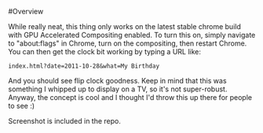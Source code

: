 #Overview

While really neat, this thing only works on the latest stable chrome build with GPU Accelerated Compositing enabled. To turn this on, simply navigate to
"about:flags" in Chrome, turn on the compositing, then restart Chrome. You can then get the clock bit working by typing a URL like:

    index.html?date=2011-10-28&what=My Birthday

And you should see flip clock goodness. Keep in mind that this was something I whipped up to display on a TV, so it's not super-robust. Anyway, the concept is
cool and I thought I'd throw this up there for people to see :)

Screenshot is included in the repo.